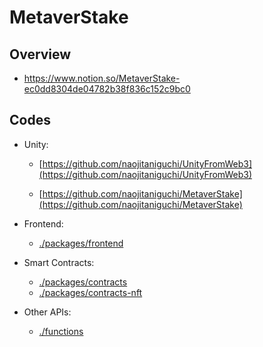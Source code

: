 # MetaverStake

## Overview

- https://www.notion.so/MetaverStake-ec0dd8304de04782b38f836c152c9bc0

## Codes

- Unity:

  - [https://github.com/naojitaniguchi/UnityFromWeb3](https://github.com/naojitaniguchi/UnityFromWeb3)

  - [https://github.com/naojitaniguchi/MetaverStake](https://github.com/naojitaniguchi/MetaverStake)

- Frontend:

  - [./packages/frontend](./packages/frontend)

- Smart Contracts:

  - [./packages/contracts](./packages/contracts)
  - [./packages/contracts-nft](./packages/contracts-nft)

- Other APIs:
  - [./functions](./functions)

